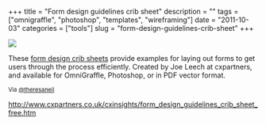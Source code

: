 +++
title = "Form design guidelines crib sheet"
description = ""
tags = ["omnigraffle", "photoshop", "templates", "wireframing"]
date = "2011-10-03"
categories = ["tools"]
slug = "form-design-guidelines-crib-sheet"
+++


<div class="tool-screenshot mb1"><a href="http://www.cxpartners.co.uk/cxinsights/form_design_guidelines_crib_sheet_free.htm"><img id="bluga-thumbnail-2656" class="bluga-thumbnail custom" src="//media.konigi.com/bluga/
wt5227940014778_custom.jpg"/></a></div><p>These <a href="http://www.cxpartners.co.uk/cxinsights/form_design_guidelines_crib_sheet_free.htm">form design crib sheets</a> provide examples for laying out forms to get users through the process efficiently. Created by  Joe Leech at cxpartners, and available for OmniGraffle, Photoshop, or in PDF vector format.</p>

<p><small>Via <a href="http://twitter.com/#!/theresaneil/statuses/120899262996418561">@theresaneil</a></small></p>

  
<p><a href="http://www.cxpartners.co.uk/cxinsights/form_design_guidelines_crib_sheet_free.htm">http://www.cxpartners.co.uk/cxinsights/form_design_guidelines_crib_sheet_free.htm</a></p>
      
